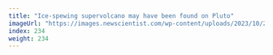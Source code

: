 ```yaml
---
title: "Ice-spewing supervolcano may have been found on Pluto"
imageUrl: "https://images.newscientist.com/wp-content/uploads/2023/10/25131739/SEI_177256083.jpg?width=788"
index: 234
weight: 234
---
```

